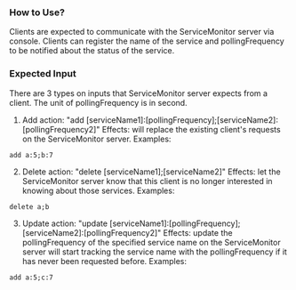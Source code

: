 ### How to Use?
Clients are expected to communicate with the ServiceMonitor server via console.
Clients can register the name of the service and pollingFrequency to be notified about the status of the service.

### Expected Input
There are 3 types on inputs that ServiceMonitor server expects from a client.
The unit of pollingFrequency is in second.
1. Add action: "add [serviceName1]:[pollingFrequency];[serviceName2]:[pollingFrequency2]"
Effects: will replace the existing client's requests on the ServiceMonitor server.
Examples:
```
add a:5;b:7
```

2. Delete action: "delete [serviceName1];[serviceName2]"
Effects: let the ServiceMonitor server know that this client is no longer interested in knowing about those services.
Examples:
```
delete a;b
```

3. Update action: "update [serviceName1]:[pollingFrequency];[serviceName2]:[pollingFrequency2]"
Effects:  update the pollingFrequency of the specified service name on the ServiceMonitor server
          will start tracking the service name with the pollingFrequency if it has never been requested before.
Examples:
```
add a:5;c:7
```
